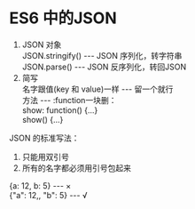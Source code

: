 # ES6 中的JSON
1. JSON 对象   
   JSON.stringify() --- JSON 序列化，转字符串  
   JSON.parse() --- JSON 反序列化，转回JSON  
2. 简写  
   名字跟值(key 和 value)一样 --- 留一个就行  
   方法 --- :function一块删：  
   show: function() {...}  
   show() {...}

JSON 的标准写法：  
1. 只能用双引号  
2. 所有的名字都必须用引号包起来

{a: 12, b: 5} --- ×  
{"a": 12,, "b": 5} --- √